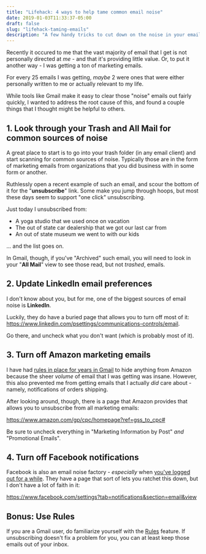 ```yaml
---
title: "Lifehack: 4 ways to help tame common email noise"
date: 2019-01-03T11:33:37-05:00
draft: false
slug: "lifehack-taming-emails"
description: "A few handy tricks to cut down on the noise in your email inbox."
---
```


Recently it occured to me that the vast majority of email that I get is not personally directed at _me_ - and that it's providing little value. Or, to put it another way - I was getting a ton of marketing emails.

For every 25 emails I was getting, _maybe_ 2 were ones that were either personally written to me or actually relevant to my life.

While tools like Gmail make it easy to clear those "noise" emails out fairly quickly, I wanted to address the root cause of this, and found a couple things that I thought might be helpful to others.

## 1. Look through your Trash and All Mail for common sources of noise

A great place to start is to go into your trash folder (in any email client) and start scanning for common sources of noise. Typically those are in the form of marketing emails from organizations that you did business with in some form or another.

Ruthlessly open a recent example of such an email, and scour the bottom of it for the "**unsubscribe**" link. Some make you jump through hoops, but most these days seem to support "one click" unsubscribing.

Just today I unsubscribed from:

- A yoga studio that we used once on vacation
- The out of state car dealership that we got our last car from
- An out of state museum we went to with our kids

... and the list goes on.

In Gmail, though, if you've "Archived" such email, you will need to look in your "**All Mail**" view to see those read, but not _trashed_, emails.

## 2. Update LinkedIn email preferences

I don't know about you, but for me, one of the biggest sources of email noise is **LinkedIn**.

Luckily, they do have a buried page that allows you to turn off most of it: https://www.linkedin.com/psettings/communications-controls/email.

Go there, and uncheck what you don't want (which is probably most of it).

## 3. Turn off Amazon marketing emails

I have had [rules in place for years in Gmail](https://support.google.com/mail/answer/6579?hl=en) to hide anything from Amazon because the sheer _volume_ of email that I was getting was insane. However, this also prevented me from getting emails that I actually _did_ care about - namely, notifications of orders shipping.

After looking around, though, there is a page that Amazon provides that allows you to unsubscribe from all marketing emails:

https://www.amazon.com/gp/cpc/homepage?ref=gss_to_cpc#

Be sure to uncheck everything in "Marketing Information by Post" _and_ "Promotional Emails".

## 4. Turn off Facebook notifications

Facebook is also an email noise factory - _especially_ when [you've logged out for a while](http://bradfrost.com/blog/post/facebook-you-needy-sonofabitch/). They have a page that sort of lets you ratchet this down, but I don't have a lot of faith in it:

https://www.facebook.com/settings?tab=notifications&section=email&view

## Bonus: Use Rules

If you are a Gmail user, do familiarize yourself with the [Rules](https://support.google.com/mail/answer/6579?hl=en) feature. If unsubscribing doesn't fix a problem for you, you can at least keep those emails out of your inbox.
